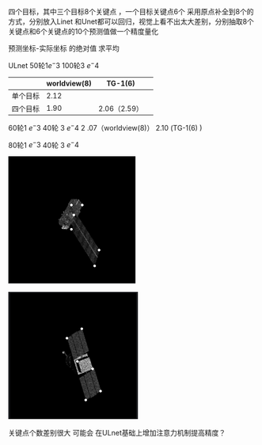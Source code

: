 四个目标，其中三个目标8个关键点 ，一个目标关键点6个  采用原点补全到8个的方式，分别放入Linet 和Unet都可以回归，视觉上看不出太大差别，分别抽取8个关键点和6个关键点的10个预测值做一个精度量化

预测坐标-实际坐标 的绝对值 求平均 

 ULnet   50轮1$e^-3$  100轮3 $e^-4$ 

|             |worldview(8) |TG-1(6) | |
| ------   | ----       | ---------| ------    
| 单个目标  | 2.12|      | 
| 四个目标  | 1.90 |2.06（2.59）|

60轮1 $e^-3$  40轮 3 $e^-4$
2 .07（worldview(8)）     2.10 (TG-1(6) )  



80轮1 $e^-3$       40轮 3 $e^-4$  

  ![512](images/12.11.png)
  
  ![513](images/12.12.png)

关键点个数差别很大  可能会
在ULnet基础上增加注意力机制提高精度？
